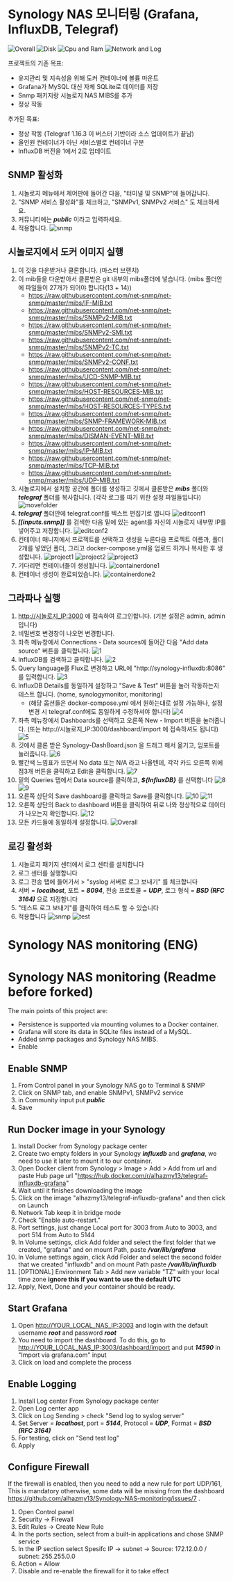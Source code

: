 # Synology NAS 모니터링 (Grafana, InfluxDB, Telegraf)

![Overall](https://github.com/PMRAZOR/Synology-NAS-monitoring/blob/master/image/overall.png)
![Disk](https://github.com/PMRAZOR/Synology-NAS-monitoring/blob/master/image/disk.png)
![Cpu and Ram](https://github.com/PMRAZOR/Synology-NAS-monitoring/blob/master/image/cpuram.png)
![Network and Log](https://github.com/PMRAZOR/Synology-NAS-monitoring/blob/master/image/networklog.png)

프로젝트의 기존 목표:
* 유지관리 및 지속성을 위해 도커 컨테이너에 볼륨 마운트
* Grafana가 MySQL 대신 자체 SQLite로 데이터를 저장
* Snmp 패키지랑 시놀로지 NAS MIBS를 추가
* 정상 작동

추가된 목표:
* 정상 작동 (Telegraf 1.16.3 이 버스터 기반이라 소스 업데이트가 끝남)
* 올인원 컨테이너가 아닌 서비스별로 컨테이너 구분
* InfluxDB 버전을 1에서 2로 업데이트

## SNMP 활성화
1. 시놀로지 메뉴에서 제어판에 들어간 다음, "터미널 및 SNMP"에 들어갑니다.
2. "SNMP 서비스 활성화"를 체크하고, "SNMPv1, SNMPv2 서비스" 도 체크하세요.
3. 커뮤니티에는 ***public*** 이라고 입력하세요.
4. 적용합니다.
![snmp](https://github.com/PMRAZOR/Synology-NAS-monitoring/blob/master/image/settings/snmp.png)

## 시놀로지에서 도커 이미지 실행
1. 이 깃을 다운받거나 클론합니다. (마스터 브랜치)
2. 이 mib들을 다운받아서 클론받은 git 내부의 mibs폴더에 넣습니다. (mibs 폴더안에 파일들이 27개가 되어야 합니다(13 + 14))
     * https://raw.githubusercontent.com/net-snmp/net-snmp/master/mibs/IF-MIB.txt
     * https://raw.githubusercontent.com/net-snmp/net-snmp/master/mibs/SNMPv2-MIB.txt
     * https://raw.githubusercontent.com/net-snmp/net-snmp/master/mibs/SNMPv2-SMI.txt
     * https://raw.githubusercontent.com/net-snmp/net-snmp/master/mibs/SNMPv2-TC.txt
     * https://raw.githubusercontent.com/net-snmp/net-snmp/master/mibs/SNMPv2-CONF.txt
     * https://raw.githubusercontent.com/net-snmp/net-snmp/master/mibs/UCD-SNMP-MIB.txt
     * https://raw.githubusercontent.com/net-snmp/net-snmp/master/mibs/HOST-RESOURCES-MIB.txt
     * https://raw.githubusercontent.com/net-snmp/net-snmp/master/mibs/HOST-RESOURCES-TYPES.txt
     * https://raw.githubusercontent.com/net-snmp/net-snmp/master/mibs/SNMP-FRAMEWORK-MIB.txt
     * https://raw.githubusercontent.com/net-snmp/net-snmp/master/mibs/DISMAN-EVENT-MIB.txt
     * https://raw.githubusercontent.com/net-snmp/net-snmp/master/mibs/IP-MIB.txt
     * https://raw.githubusercontent.com/net-snmp/net-snmp/master/mibs/TCP-MIB.txt
     * https://raw.githubusercontent.com/net-snmp/net-snmp/master/mibs/UDP-MIB.txt
3. 시놀로지에서 설치할 공간에 폴더를 생성하고 깃에서 클론받은 ***mibs*** 폴더와 ***telegraf*** 폴더를 복사합니다. (각각 로그를 따기 위한 설정 파일들입니다)
![movefolder](https://github.com/PMRAZOR/Synology-NAS-monitoring/blob/master/image/settings/movefolder.png)
4. ***telegraf*** 폴더안에 telegraf.conf를 텍스트 편집기로 엽니다
![editconf1](https://github.com/PMRAZOR/Synology-NAS-monitoring/blob/master/image/settings/editconf1.png)
5. ***[[inputs.snmp]]*** 를 검색한 다음 밑에 있는 agent를 자신의 시놀로지 내부망 IP를 넣어주고 저장합니다.
![editconf2](https://github.com/PMRAZOR/Synology-NAS-monitoring/blob/master/image/settings/editconf2.png)
5. 컨테이너 매니저에서 프로젝트를 선택하고 생성을 누른다음 프로젝트 이름과, 폴더 2개를 넣었던 폴더, 그리고 docker-compose.yml을 업로드 하거나 복사한 후 생성합니다.
![project1](https://github.com/PMRAZOR/Synology-NAS-monitoring/blob/master/image/settings/project1.png)
![project2](https://github.com/PMRAZOR/Synology-NAS-monitoring/blob/master/image/settings/project2.png)
![project3](https://github.com/PMRAZOR/Synology-NAS-monitoring/blob/master/image/settings/project3.png)
6. 기다리면 컨테이너들이 생성됩니다.
![containerdone1](https://github.com/PMRAZOR/Synology-NAS-monitoring/blob/master/image/settings/containerdone1.png)
7. 컨테이너 생성이 완료되었습니다.
![containerdone2](https://github.com/PMRAZOR/Synology-NAS-monitoring/blob/master/image/settings/containerdone2.png)

## 그라파나 실행
1. [http://시놀로지_IP:3000](http://시놀로지_IP:3000) 에 접속하여 로그인합니다. (기본 설정은 admin, admin 입니다)
2. 비밀번호 변경창이 나오면 변경합니다.
3. 좌측 메뉴창에서 Connections - Data sources에 들어간 다음 "Add data source" 버튼을 클릭합니다.
![1](https://github.com/PMRAZOR/Synology-NAS-monitoring/blob/master/image/grafana/1.png)
4. InfluxDB를 검색하고 클릭합니다.
![2](https://github.com/PMRAZOR/Synology-NAS-monitoring/blob/master/image/grafana/2.png)
5. Query language를 Flux로 변경하고 URL에 "http://synology-influxdb:8086" 를 입력합니다.
![3](https://github.com/PMRAZOR/Synology-NAS-monitoring/blob/master/image/grafana/3.png)
6. InfluxDB Details를 동일하게 설정하고 "Save & Test" 버튼을 눌러 작동하는지 테스트 합니다. (home, synologymonitor, monitoring)
    * (해당 옵션들은 docker-compose.yml 에서 원하는대로 설정 가능하나, 설정 변경 시 telegraf.conf에도 동일하게 수정하셔야 합니다)
![4](https://github.com/PMRAZOR/Synology-NAS-monitoring/blob/master/image/grafana/4.png)
7. 좌측 메뉴창에서 Dashboards를 선택하고 오른쪽 New - Import 버튼을 눌러줍니다. (또는 http://시놀로지_IP:3000/dashboard/import 에 접속하셔도 됩니다)
![5](https://github.com/PMRAZOR/Synology-NAS-monitoring/blob/master/image/grafana/5.png)
8. 깃에서 클론 받은 Synology-DashBoard.json 을 드래그 해서 옮기고, 임포트를 눌러줍니다.
![6](https://github.com/PMRAZOR/Synology-NAS-monitoring/blob/master/image/grafana/6.png)
9. 빨간색 느낌표가 뜨면서 No data 또는 N/A 라고 나올텐데, 각각 카드 오른쪽 위에 점3개 버튼을 클릭하고 Edit을 클릭합니다.
![7](https://github.com/PMRAZOR/Synology-NAS-monitoring/blob/master/image/grafana/7.png)
10. 밑의 Queries 탭에서 Data source를 클릭하고, ***${InfluxDB}*** 를 선택합니다
![8](https://github.com/PMRAZOR/Synology-NAS-monitoring/blob/master/image/grafana/8.png)
![9](https://github.com/PMRAZOR/Synology-NAS-monitoring/blob/master/image/grafana/9.png)
11. 오른쪽 상단의 Save dashboard를 클릭하고 Save를 클릭합니다.
![10](https://github.com/PMRAZOR/Synology-NAS-monitoring/blob/master/image/grafana/10.png)
![11](https://github.com/PMRAZOR/Synology-NAS-monitoring/blob/master/image/grafana/11.png)
12. 오른쪽 상단의 Back to dashboard 버튼을 클릭하여 뒤로 나와 정상적으로 데이터가 나오는지 확인합니다.
![12](https://github.com/PMRAZOR/Synology-NAS-monitoring/blob/master/image/grafana/12.png)
13. 모든 카드들에 동일하게 설정합니다.
![Overall](https://github.com/PMRAZOR/Synology-NAS-monitoring/blob/master/image/overall.png)

## 로깅 활성화
1. 시놀로지 패키지 센터에서 로그 센터를 설치합니다
2. 로그 센터를 실행합니다
3. 로그 전송 탭에 들어가서 > "syslog 서버로 로그 보내기" 를 체크합니다
4. 서버 = ***localhost***, 포트 = ***8094***, 전송 프로토콜 = ***UDP***, 로그 형식 = ***BSD (RFC 3164)*** 으로 지정합니다
5. "테스트 로그 보내기"를 클릭하여 테스트 할 수 있습니다
6. 적용합니다
![snmp](https://github.com/PMRAZOR/Synology-NAS-monitoring/blob/master/image/settings/syslog.png)
![test](https://github.com/PMRAZOR/Synology-NAS-monitoring/blob/master/image/settings/test.png)

# Synology NAS monitoring (ENG)

# Synology NAS monitoring (Readme before forked)

The main points of this project are:

* Persistence is supported via mounting volumes to a Docker container.
* Grafana will store its data in SQLite files instead of a MySQL.
* Added snmp packages and Synology NAS MIBS.
* Enable 

## Enable SNMP
1. From Control panel in your Synology NAS go to Terminal & SNMP
2. Click on SNMP tab, and enable SNMPv1, SNMPv2 service
3. in Community input put ***public***
4. Save

## Run Docker image in your Synology

1. Install Docker from Synology package center
2. Create two empty folders in your Synology ***influxdb*** and ***grafana***, we need to use it later to mount it to our container.
3. Open Docker client from Synology > Image > Add > Add from url and paste Hub page url "https://hub.docker.com/r/alhazmy13/telegraf-influxdb-grafana"
4. Wait until it finishes downloading the image
5. Click on the image "alhazmy13/telegraf-influxdb-grafana" and then click on Launch
6. Network Tab keep it in bridge mode 
7. Check "Enable auto-restart."
8. Port settings, just change Local port for 3003 from Auto to 3003, and port 514 from Auto to 5144
9. In Volume settings, click Add folder and select the first folder that we created, "grafana" and on mount Path, paste ***/var/lib/grafana***
10. In Volume settings again, click Add Folder and select the second folder that we created "influxdb" and on mount Path paste ***/var/lib/influxdb***
12. [OPTIONAL] Environment Tab > Add new variable "TZ" with your local time zone **ignore this if you want to use the default UTC**
14. Apply, Next, Done and your container should be ready.

## Start Grafana

1. Open [http://YOUR_LOCAL_NAS_IP:3003](http://YOUR_LOCAL_NAS_IP:3003) and login with the default username ***root*** and password ***root***
2. You need to import the dashboard. To do this, go to [http://YOUR_LOCAL_NAS_IP:3003/dashboard/import](http://YOUR_LOCAL_NAS_IP:3003/dashboard/import) and put ***14590*** in "Import via grafana.com" input
3. Click on load and complete the process

## Enable Logging
1. Install Log center From Synology package center
2. Open Log center app
3. Click on Log Sending > check "Send log to syslog server"
3. Set Server = ***localhost***,  port = ***5144***, Protocol = ***UDP***, Format = ***BSD (RFC 3164)***
4. For testing, click on "Send test log" 
4. Apply

## Configure Firewall
If the firewall is enabled, then you need to add a new rule for port UDP/161, This is mandatory otherwise, some data will be missing from the dashboard https://github.com/alhazmy13/Synology-NAS-monitoring/issues/7 .

1.  Open Control panel
2.  Security -> Firewall
3.  Edit Rules -> Create New Rule
4.  In the ports section, select from a built-in applications and chose SNMP service
5.  In the IP section select Spesifc IP -> subnet -> Source: 172.12.0.0 / subnet: 255.255.0.0
6.  Action = Allow
7.  Disable and re-enable the firewall for it to take effect
